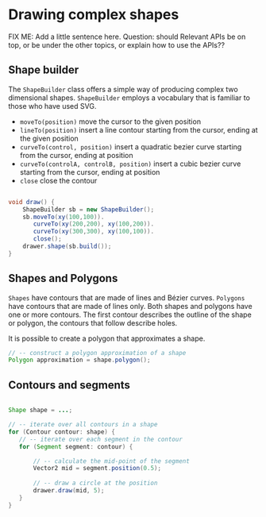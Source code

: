 # Drawing complex shapes #

FIX ME: Add a little sentence here. Question: should Relevant APIs be on top, or be under the other topics, or explain how to use the APIs??

## Shape builder ##

The `ShapeBuilder` class offers a simple way of producing complex two dimensional shapes. `ShapeBuilder` employs a vocabulary that is familiar to those who have used SVG.

* `moveTo(position)` move the cursor to the given position
* `lineTo(position)` insert a line contour starting from the cursor, ending at the given position
* `curveTo(control, position)` insert a quadratic bezier curve starting from the cursor, ending at position
* `curveTo(controlA, controlB, position)` insert a cubic bezier curve starting from the cursor, ending at position
* `close` close the contour 

```java

void draw() {
    ShapeBuilder sb = new ShapeBuilder();
    sb.moveTo(xy(100,100)).
       curveTo(xy(200,200), xy(100,200)).
       curveTo(xy(300,300), xy(100,100)).
       close();
    drawer.shape(sb.build());
}

```

## Shapes and Polygons ##

`Shapes` have contours that are made of lines and Bézier curves. `Polygons` have contours that are made of lines only. Both shapes and polygons have one or more contours. The first contour describes the outline of the shape or polygon, the contours that follow describe holes.

It is possible to create a polygon that approximates a shape.
```java
// -- construct a polygon approximation of a shape
Polygon approximation = shape.polygon();
```

## Contours and segments ## 

```java

Shape shape = ...;

// -- iterate over all contours in a shape
for (Contour contour: shape) {
   // -- iterate over each segment in the contour
   for (Segment segment: contour) {

       // -- calculate the mid-point of the segment
       Vector2 mid = segment.position(0.5);
       
       // -- draw a circle at the position
       drawer.draw(mid, 5);
   }
}


```




